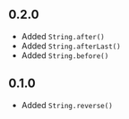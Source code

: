 ## 0.2.0

- Added `String.after()`
- Added `String.afterLast()`
- Added `String.before()`

## 0.1.0

- Added `String.reverse()`
